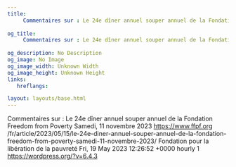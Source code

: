 ```yaml
---
title: 
     Commentaires sur : Le 24e dîner annuel souper annuel de la Fondation Freedom from Poverty Samedi, 11 novembre 2023
    
og_title: 
     Commentaires sur : Le 24e dîner annuel souper annuel de la Fondation Freedom from Poverty Samedi, 11 novembre 2023
    
og_description: No Description
og_image: No Image
og_image_width: Unknown Width
og_image_height: Unknown Height
links:
   hreflangs:

layout: layouts/base.html
---
```

Commentaires sur : Le 24e dîner annuel souper annuel de la Fondation Freedom
from Poverty Samedi, 11 novembre 2023  https://www.ffpf.org
/fr/article/2023/05/15/le-24e-diner-annuel-souper-annuel-de-la-fondation-
freedom-from-poverty-samedi-11-novembre-2023/  Fondation pour la libération de
la pauvreté  Fri, 19 May 2023 12:26:52 +0000  hourly  1
https://wordpress.org/?v=6.4.3

